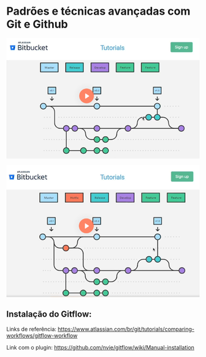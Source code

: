 # Padrões e técnicas avançadas com Git e Github

![alt text](image.png)

![alt text](image-1.png)

## Instalação do Gitflow:

Links de referência:
https://www.atlassian.com/br/git/tutorials/comparing-workflows/gitflow-workflow

Link com o plugin:
https://github.com/nvie/gitflow/wiki/Manual-installation